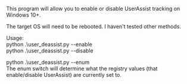 This program will allow you to enable or disable UserAssist tracking on Windows 10+.

The target OS will need to be rebooted. I haven't tested other methods.

Usage:  
python .\user_deassist.py --enable  
python .\user_deassist.py --disable

python .\user_deassist.py --enum  
The enum switch will determine what the registry values (that enable/disable UserAssist) are currently set to.